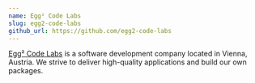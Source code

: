 ```yaml
---
name: Egg² Code Labs
slug: egg2-code-labs
github_url: https://github.com/egg2-code-labs
---
```


[Egg² Code Labs](https://eggsquare.net) is a software development company located in Vienna, Austria. We strive to deliver high-quality applications and build our own packages.
